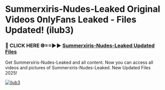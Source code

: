 # Summerxiris-Nudes-Leaked Original Videos 0nlyFans Leaked - Files Updated! (ilub3)

<h3>🔴 CLICK HERE 🌐==►► <a href="https://tinyurl.com/yc6ubb5a" rel="nofollow">Summerxiris-Nudes-Leaked Updated Files</a></h3>

Get Summerxiris-Nudes-Leaked and all content. Now you can access all videos and pictures of Summerxiris-Nudes-Leaked. New Updated Files 2025!

[![ilub3](https://i.imgur.com/7eu0CRL.gif)](https://tinyurl.com/yc6ubb5a)
